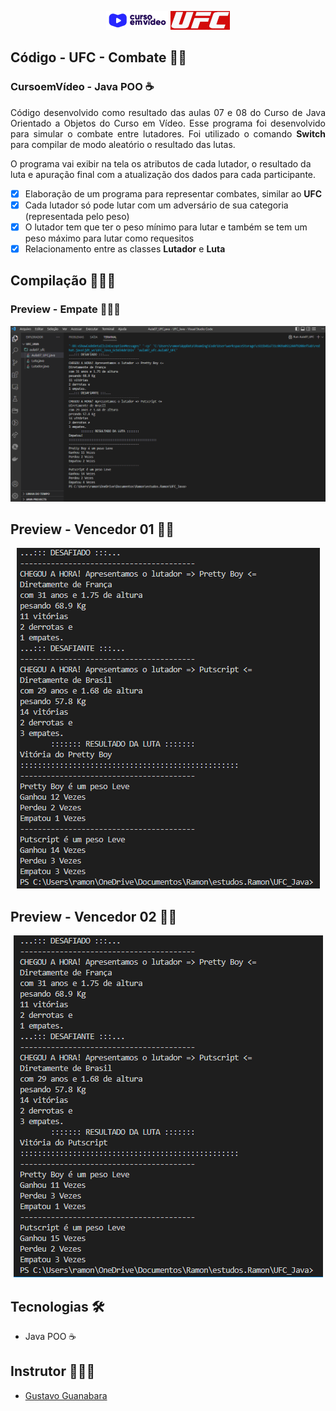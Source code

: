 <p align="center">
  <img alt="cursoemvideo" src=".github/cursoemvideo.png" />

  <img alt="ufc" src=".github/ufc_logo.jpg" />
</p>

## Código - UFC - Combate 🤼‍♂️

### CursoemVídeo - Java POO ☕


<p align="justify">Código desenvolvido como resultado das aulas 07 e 08 do Curso de Java Orientado a Objetos do Curso em Vídeo. Esse programa foi desenvolvido para simular o combate entre lutadores. Foi utilizado o comando <strong>Switch</strong> para compilar de modo aleatório o resultado das lutas.

O programa vai exibir na tela os atributos de cada lutador, o resultado da luta e apuração final com a atualização dos dados para cada participante.
</p>

- [x] Elaboração de um programa para representar combates, similar ao <strong>UFC</strong>
- [x] Cada lutador só pode lutar com um adversário de sua categoria (representada pelo peso)
- [x] O lutador tem que ter o peso mínimo para lutar e também se tem um peso máximo para lutar como requesitos
- [x] Relacionamento entre as classes <strong>Lutador</strong> e <strong>Luta</strong>
  
## Compilação 👨🏽‍💻
### Preview - Empate 🤷🏽‍♂️
<p align="center">
  <img alt="output-empate" src=".github/preview_empate.PNG">
</p>

## Preview - Vencedor 01 👨🏽
<p align="center">
  <img alt="output-v01" src=".github/preview_v01.PNG">
</p>

## Preview - Vencedor 02 👦🏽
<p align="center">
  <img alt="output-v02" src=".github/preview_v02.PNG">
</p>

## Tecnologias 🛠

- Java POO ☕

## Instrutor 👨🏽‍🏫
- <a target="_blank" href="https://www.linkedin.com/in/guanabara/">Gustavo Guanabara</a>





